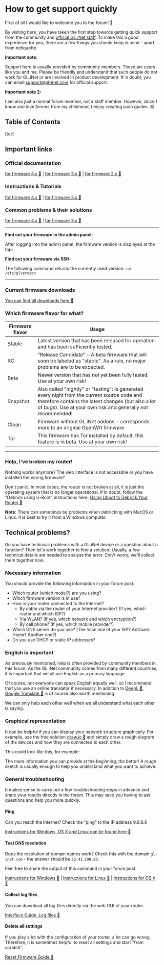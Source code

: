 # How to get support quickly

First of all I would like to welcome you to the forum! :wave:

By visiting here, you have taken the first step towards getting quick support from the community and [official GL.iNet staff](https://forum.gl-inet.com/about). To make this a good experience for you, there are a few things you should keep in mind - apart from netiquette.

**Important note:**

Support here is usually provided by community members. These are users like you and me. Please be friendly and understand that such people do not work for GL.iNet or are involved in product development. If in doubt, you can email support@gl-inet.com for official support.

**Important note 2:**

I am also just a normal forum member, not a staff member. However, since I know and love forums from my childhood, I enjoy creating such guides. :smile:

## Table of Contents

[toc]

## Important links

### Official documentation

[for firmware 4.x :link:](https://docs.gl-inet.com/router/en/4/) | [for firmware 3.x :link:](https://docs.gl-inet.com/router/en/3/) | [for firmware 2.x :link:](https://docs.gl-inet.com/router/en/2/)

### Instructions & Tutorials

[for firmware 4.x :link:](https://docs.gl-inet.com/router/en/4/tutorials/) | [for firmware 3.x :link:](https://docs.gl-inet.com/router/en/3/tutorials/)

### Common problems & their solutions

[for firmware 4.x :link:](https://docs.gl-inet.com/router/en/4/faq/) | [for firmware 3.x :link:](https://docs.gl-inet.com/router/en/3/)

---

**Find out your firmware in the admin panel:**

After logging into the admin panel, the firmware version is displayed at the top:



**Find out your firmware via SSH:**

The following command returns the currently used version: `cat /etc/glversion`

---

### Current firmware downloads

[You can find all downloads here :link:](https://dl.gl-inet.com/)

### Which firmware flavor for what?

| Firmware flavor | Usage                                                        |
| --------------- | ------------------------------------------------------------ |
| Stable          | Latest version that has been released for operation and has been sufficiently tested. |
| RC              | "Release Candidate" - A beta firmware that will soon be labeled as "stable". As a rule, no major problems are to be expected. |
| Beta            | Newer version that has not yet been fully tested. Use at your own risk! |
| Snapshot        | Also called "nightly" or "testing": Is generated every night from the current source code and therefore contains the latest changes (but also a lot of bugs). Use at your own risk and generally not recommended! |
| Clean           | Firmware without GL.iNet addons - corresponds more to an original OpenWrt firmware |
| Tor             | This firmware has Tor installed by default, this feature is in beta. Use at your own risk! |

---

### Help, I've broken my router!

Nothing works anymore? The web interface is not accessible or you have installed the wrong firmware?

Don't panic. In most cases, the router is not broken at all, it is just the operating system that is no longer operational. If in doubt, follow the "Debrick using U-Boot" instructions here: [Using Uboot to Debrick Your Router :link:](https://docs.gl-inet.com/router/en/4/faq/debrick/)

**Note:**
There can sometimes be problems when debricking with MacOS or Linux. It is best to try it from a Windows computer.

## Technical problems?

Do you have technical problems with a GL.iNet device or a question about a function? Then let's work together to find a solution. Usually, a few technical details are needed to analyze the error. Don't worry, we'll collect them together now.

### Necessary information

You should provide the following information in your forum post:

* Which router (which model?) are you using?
* Which firmware version is in use?
* How is your router connected to the Internet?
  * By cable via the router of your Internet provider? (If yes, which router and which ISP?)
  * Via WLAN? (If yes, which network and which encryption?)
  * By cell phone? (If yes, which mobile provider?)
* Which DNS server do you use? (The local one of your ISP? AdGuard Home? Another one?)
* Do you use DHCP or static IP addresses?

### English is important

As previously mentioned, help is often provided by community members in this forum. As the GL.iNet community comes from many different countries, it is important that we all use English as a primary language.

Of course, not everyone can speak English equally well, so I recommend that you use an online translator if necessary. In addition to [DeepL :link:](https://www.deepl.com/translator), [Google Translate :link:](https://translate.google.com/) is of course also worth mentioning.

We can only help each other well when we all understand what each other is saying.

### Graphical representation

It can be helpful if you can display your network structure graphically. For example, use the free solution [draw.io :link:](https://draw.io) and simply draw a rough diagram of the devices and how they are connected to each other.

This could look like this, for example:



The more information you can provide at the beginning, the better!
 A rough sketch is usually enough to help you understand what you want to achieve.

### General troubleshooting

It makes sense to carry out a few troubleshooting steps in advance and share your results directly in the forum. This may save you having to ask questions and help you more quickly.

#### Ping

Can you reach the Internet? Check the "ping" to the IP address 9.9.9.9

[Instructions for Windows, OS X and Linux can be found here :link:](https://www.wikihow.com/Ping-an-IP-Address)

#### Test DNS resolution

Does the resolution of domain names work? Check this with the domain `gl-inet.com` - the answer should be `52.41.190.83`.

Feel free to share the output of this command in your forum post.

[Instructions for Windows :link:](https://support.intermedia.com/app/articles/detail/a_id/24552/) | [Instructions for Linux :link:](https://www.geeksforgeeks.org/nslookup-command-in-linux-with-examples/) | [Instructions for OS X :link:](https://td.usnh.edu/TDClient/60/Portal/KB/ArticleDet?ID=775)

#### Collect log files

You can download all log files directly via the web GUI of your router.

[Interface Guide: Log files :link:](https://docs.gl-inet.com/router/en/4/interface_guide/log/)

#### Delete all settings

If you play a lot with the configuration of your router, a lot can go wrong. Therefore, it is sometimes helpful to reset all settings and start "from scratch".

[Reset Firmware Guide :link:](https://docs.gl-inet.com/router/en/4/interface_guide/reset_firmware/)
